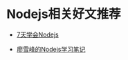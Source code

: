 # Nodejs相关好文推荐

- [7天学会Nodejs](https://nqdeng.github.io/7-days-nodejs/)

- [廖雪峰的Nodejs学习笔记](https://www.liaoxuefeng.com/wiki/1022910821149312/1023025235359040)

